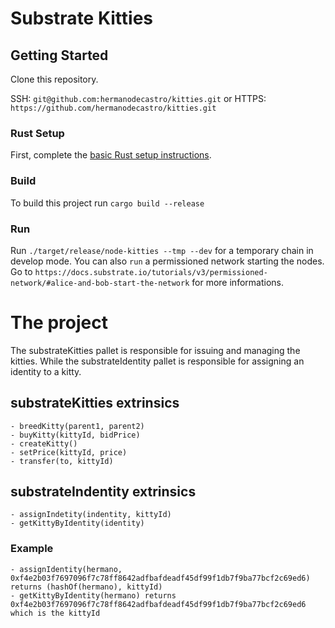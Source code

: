 # Substrate Kitties

## Getting Started

Clone this repository. 

SSH: `git@github.com:hermanodecastro/kitties.git` 
or
HTTPS: `https://github.com/hermanodecastro/kitties.git`

### Rust Setup

First, complete the [basic Rust setup instructions](./docs/rust-setup.md).

### Build

To build this project run `cargo build --release`

### Run

Run `./target/release/node-kitties --tmp --dev` for a temporary chain in develop mode. You can also `run` a permissioned network starting the nodes. Go to `https://docs.substrate.io/tutorials/v3/permissioned-network/#alice-and-bob-start-the-network` for more informations.

# The project

The substrateKitties pallet is responsible for issuing and managing the kitties. While the substrateIdentity pallet is responsible for assigning an identity to a kitty.

## substrateKitties extrinsics 

```
- breedKitty(parent1, parent2)
- buyKitty(kittyId, bidPrice)
- createKitty()
- setPrice(kittyId, price)
- transfer(to, kittyId)
```

## substrateIndentity extrinsics

```
- assignIndetity(indentity, kittyId)
- getKittyByIdentity(identity)
```

### Example

```
- assignIdentity(hermano, 0xf4e2b03f7697096f7c78ff8642adfbafdeadf45df99f1db7f9ba77bcf2c69ed6) returns (hashOf(hermano), kittyId)
- getKittyByIdentity(hermano) returns 0xf4e2b03f7697096f7c78ff8642adfbafdeadf45df99f1db7f9ba77bcf2c69ed6 which is the kittyId
```



